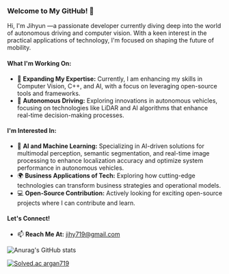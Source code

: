 ### Welcome to My GitHub! 👋

Hi, I'm Jihyun —a passionate developer currently diving deep into the world of autonomous driving and computer vision. With a keen interest in the practical applications of technology, I'm focused on shaping the future of mobility.

#### What I'm Working On:
- 🌱 **Expanding My Expertise:** Currently, I am enhancing my skills in Computer Vision, C++, and AI, with a focus on leveraging open-source tools and frameworks.
- 🚗 **Autonomous Driving:** Exploring innovations in autonomous vehicles, focusing on technologies like LiDAR and AI algorithms that enhance real-time decision-making processes.

#### I'm Interested In:
- 🤖 **AI and Machine Learning:** Specializing in AI-driven solutions for multimodal perception, semantic segmentation, and real-time image processing to enhance localization accuracy and optimize system performance in autonomous vehicles.
- 🌍 **Business Applications of Tech:** Exploring how cutting-edge technologies can transform business strategies and operational models.
- 💻 **Open-Source Contribution:** Actively looking for exciting open-source projects where I can contribute and learn.

#### Let's Connect!
- 📫 **Reach Me At:** [jihy719@gmail.com](mailto:jihy719@gmail.com)






![Anurag's GitHub stats](https://github-readme-stats.vercel.app/api?username=argan719&show_icons=true&theme=prussian) 
<!--![Top Langs](https://github-readme-stats.vercel.app/api/top-langs/?username=argan719&layout=compact&theme=ambient_gradient) -->

[![Solved.ac
argan719](http://mazassumnida.wtf/api/v2/generate_badge?boj={argan719})](https://solved.ac/{argan719})
